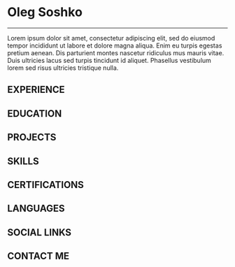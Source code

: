 # Oleg Soshko #
***
Lorem ipsum dolor sit amet, consectetur adipiscing elit, sed do eiusmod tempor incididunt ut labore et dolore magna aliqua. Enim eu turpis egestas pretium aenean. Dis parturient montes nascetur ridiculus mus mauris vitae. Duis ultricies lacus sed turpis tincidunt id aliquet. Phasellus vestibulum lorem sed risus ultricies tristique nulla.

## EXPERIENCE

## EDUCATION

## PROJECTS

## SKILLS

## CERTIFICATIONS

## LANGUAGES

## SOCIAL LINKS

## CONTACT ME